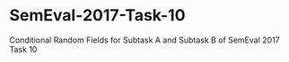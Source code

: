 # SemEval-2017-Task-10
Conditional Random Fields for Subtask A and Subtask B of SemEval 2017 Task 10
